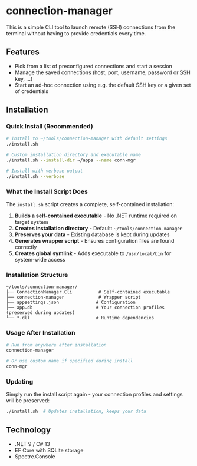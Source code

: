 # connection-manager

This is a simple CLI tool to launch remote (SSH) connections from the terminal without having to provide credentials every time. 

## Features
* Pick from a list of preconfigured connections and start a session
* Manage the saved connections (host, port, username, password or SSH key, ...)
* Start an ad-hoc connection using e.g. the default SSH key or a given set of credentials

## Installation

### Quick Install (Recommended)
```bash
# Install to ~/tools/connection-manager with default settings
./install.sh

# Custom installation directory and executable name
./install.sh --install-dir ~/apps --name conn-mgr

# Install with verbose output
./install.sh --verbose
```

### What the Install Script Does
The `install.sh` script creates a complete, self-contained installation:

1. **Builds a self-contained executable** - No .NET runtime required on target system
2. **Creates installation directory** - Default: `~/tools/connection-manager`
3. **Preserves your data** - Existing database is kept during updates
4. **Generates wrapper script** - Ensures configuration files are found correctly
5. **Creates global symlink** - Adds executable to `/usr/local/bin` for system-wide access

### Installation Structure
```
~/tools/connection-manager/
├── ConnectionManager.Cli          # Self-contained executable
├── connection-manager             # Wrapper script
├── appsettings.json              # Configuration
├── app.db                        # Your connection profiles (preserved during updates)
└── *.dll                         # Runtime dependencies
```

### Usage After Installation
```bash
# Run from anywhere after installation
connection-manager

# Or use custom name if specified during install
conn-mgr
```

### Updating
Simply run the install script again - your connection profiles and settings will be preserved:
```bash
./install.sh  # Updates installation, keeps your data
```

## Technology 
* .NET 9 / C# 13 
* EF Core with SQLite storage 
* Spectre.Console 
